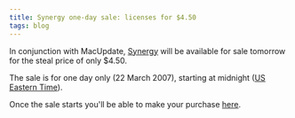 ```yaml
---
title: Synergy one-day sale: licenses for $4.50
tags: blog
---
```


In conjunction with MacUpdate, [Synergy](http://synergy.wincent.com) will be available for sale tomorrow for the steal price of only $4.50.

The sale is for one day only (22 March 2007), starting at midnight ([US Eastern Time](http://www.time.gov/timezone.cgi?Eastern/d/-5)).

Once the sale starts you'll be able to make your purchase [here](http://www.macupdate.com/promo/index.php?buy=hKClcjkPLjsZ).

